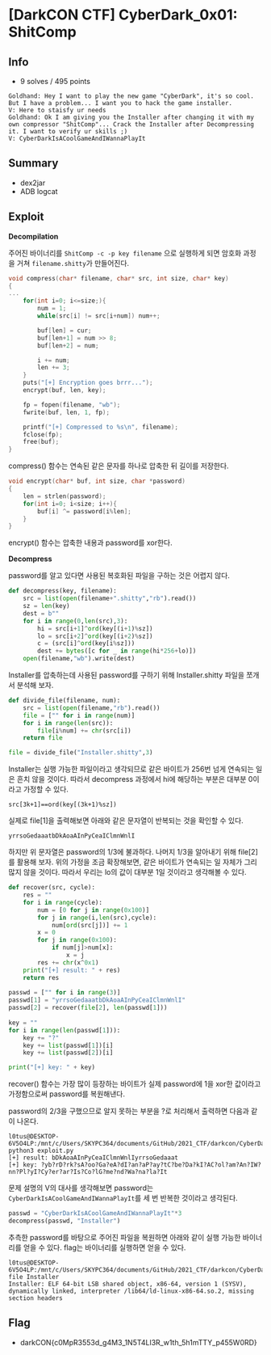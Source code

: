 # [DarkCON CTF] CyberDark_0x01: ShitComp

## Info

+ 9 solves / 495 points

```
Goldhand: Hey I want to play the new game "CyberDark", it's so cool. But I have a problem... I want you to hack the game installer.
V: Here to staisfy ur needs
Goldhand: Ok I am giving you the Installer after changing it with my own compressor "ShitComp"... Crack the Installer after Decompressing it. I want to verify ur skills ;)
V: CyberDarkIsACoolGameAndIWannaPlayIt
```

## Summary

+ dex2jar
+ ADB logcat

## Exploit

**Decompilation**

주어진 바이너리를 `ShitComp -c -p key filename` 으로 실행하게 되면 암호화 과정을 거쳐 `filename.shitty`가 만들어진다.

```c++
void compress(char* filename, char* src, int size, char* key)
{
...
    for(int i=0; i<=size;){
        num = 1;
        while(src[i] != src[i+num]) num++;

        buf[len] = cur;
        buf[len+1] = num >> 8;
        buf[len+2] = num;

        i += num;
        len += 3;
    }
    puts("[+] Encryption goes brrr...");
    encrypt(buf, len, key);

    fp = fopen(filename, "wb");
    fwrite(buf, len, 1, fp);

    printf("[+] Compressed to %s\n", filename);
    fclose(fp);
    free(buf);
}
```

compress() 함수는 연속된 같은 문자를 하나로 압축한 뒤 길이를 저장한다.

```c++
void encrypt(char* buf, int size, char *password)
{
    len = strlen(password);
    for(int i=0; i<size; i++){
        buf[i] ^= password[i%len];
    }
}
```

encrypt() 함수는 압축한 내용과 password를 xor한다.

**Decompress**

password를 알고 있다면 사용된 복호화된 파일을 구하는 것은 어렵지 않다.

```python
def decompress(key, filename):
	src = list(open(filename+".shitty","rb").read())
	sz = len(key)
	dest = b""
	for i in range(0,len(src),3):
		hi = src[i+1]^ord(key[(i+1)%sz])
		lo = src[i+2]^ord(key[(i+2)%sz])
		c = (src[i]^ord(key[i%sz]))
		dest += bytes([c for _ in range(hi*256+lo)])
	open(filename,"wb").write(dest)
```

Installer를 압축하는데 사용된 password를 구하기 위해 Installer.shitty 파일을 쪼개서 분석해 보자.

```python
def divide_file(filename, num):
	src = list(open(filename,"rb").read())
	file = ["" for i in range(num)]
	for i in range(len(src)):
		file[i%num] += chr(src[i])
	return file

file = divide_file("Installer.shitty",3)
```

Installer는 실행 가능한 파일이라고 생각되므로 같은 바이트가 256번 넘게 연속되는 일은 흔치 않을 것이다. 따라서 decompress 과정에서 hi에 해당하는 부분은 대부분 0이라고 가정할 수 있다.

`src[3k+1]==ord(key[(3k+1)%sz])`

실제로 file[1]을 출력해보면 아래와 같은 문자열이 반복되는 것을 확인할 수 있다.

`yrrsoGedaaatbDkAoaAInPyCeaIClmnWnlI`

하지만 위 문자열은 password의 1/3에 불과하다. 나머지 1/3을 알아내기 위해 file[2]를 활용해 보자. 위의 가정을 조금 확장해보면, 같은 바이트가 연속되는 일 자체가 그리 많지 않을 것이다. 따라서 우리는 lo의 값이 대부분 1일 것이라고 생각해볼 수 있다.

```python
def recover(src, cycle):
	res = ""
	for i in range(cycle):
		num = [0 for j in range(0x100)]
		for j in range(i,len(src),cycle):
			num[ord(src[j])] += 1
		x = 0
		for j in range(0x100):
			if num[j]>num[x]:
				x = j
		res += chr(x^0x1)
	print("[+] result: " + res)
	return res
                    
passwd = ["" for i in range(3)]
passwd[1] = "yrrsoGedaaatbDkAoaAInPyCeaIClmnWnlI"
passwd[2] = recover(file[2], len(passwd[1]))
                    
key = ""
for i in range(len(passwd[1])):
	key += "?"
	key += list(passwd[1])[i]
	key += list(passwd[2])[i]

print("[+] key: " + key)
```

recover() 함수는 가장 많이 등장하는 바이트가 실제 password에 1을 xor한 값이라고 가정함으로써 password를 복원해낸다.

password의 2/3을 구했으므로 알지 못하는 부분을 ?로 처리해서 출력하면 다음과 같이 나온다.

```
l0tus@DESKTOP-6V5O4LP:/mnt/c/Users/SKYPC364/documents/GitHub/2021_CTF/darkcon/CyberDark0x01_Shitcomp$ python3 exploit.py
[+] result: bDkAoaAInPyCeaIClmnWnlIyrrsoGedaaat
[+] key: ?yb?rD?rk?sA?oo?Ga?eA?dI?an?aP?ay?tC?be?Da?kI?AC?ol?am?An?IW?nn?Pl?yI?Cy?er?ar?Is?Co?lG?me?nd?Wa?na?la?It
```

문제 설명의 V의 대사를 생각해보면 password는  `CyberDarkIsACoolGameAndIWannaPlayIt`를 세 번 반복한 것이라고 생각된다.

```python
passwd = "CyberDarkIsACoolGameAndIWannaPlayIt"*3
decompress(passwd, "Installer")
```

추측한 password를 바탕으로 주어진 파일을 복원하면 아래와 같이 실행 가능한 바이너리를 얻을 수 있다. flag는 바이너리를 실행하면 얻을 수 있다.

 ```
l0tus@DESKTOP-6V5O4LP:/mnt/c/Users/SKYPC364/documents/GitHub/2021_CTF/darkcon/CyberDark0x01_Shitcomp$ file Installer
Installer: ELF 64-bit LSB shared object, x86-64, version 1 (SYSV), dynamically linked, interpreter /lib64/ld-linux-x86-64.so.2, missing section headers
 ```

## Flag

+ darkCON{c0MpR3553d_g4M3_1N5T4Ll3R_w1th_5h1mTTY_p455W0RD}